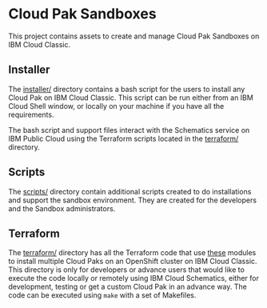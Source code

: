 # Cloud Pak Sandboxes

This project contains assets to create and manage Cloud Pak Sandboxes on IBM Cloud Classic.

## Installer

The [installer/](./installer) directory contains a bash script for the users to install any Cloud Pak on IBM Cloud Classic. This script can be run either from an IBM Cloud Shell window, or locally on your machine if you have all the requirements.

The bash script and support files interact with the Schematics service on IBM Public Cloud using the Terraform scripts located in the [terraform/](./terraform) directory.

## Scripts

The [scripts/](./scripts) directory contain additional scripts created to do installations and support the sandbox environment. They are created for the developers and the Sandbox administrators.

## Terraform

The [terraform/](./terraform) directory has all the Terraform code that use [these](https://github.com/ibm-hcbt/terraform-ibm-cloud-pak) modules to install multiple Cloud Paks on an OpenShift cluster on IBM Cloud Classic. This directory is only for developers or advance users that would like to execute the code locally or remotely using IBM Cloud Schematics, either for development, testing or get a custom Cloud Pak in an advance way. The code can be executed using `make` with a set of Makefiles.
